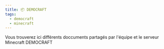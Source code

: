 ```yaml
---
title: 📦 DEMOCRAFT
tags:
  - democraft
  - minecraft
---
```


Vous trouverez ici différents doccuments partagés par l'équipe et le serveur Minecraft DEMOCRAFT